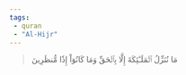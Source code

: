 ```yaml
---
tags: 
 - quran 
 - "Al-Hijr"
---
```


> مَا نُنَزِّلُ ٱلۡمَلَـٰٓئِكَةَ إِلَّا بِٱلۡحَقِّ وَمَا كَانُوٓاْ إِذٗا مُّنظَرِينَ
